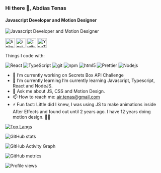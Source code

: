 ### Hi there 👋, Abdias Tenas
#### Javascript Developer and Motion Designer
![Javascript Developer and Motion Designer](https://media-exp1.licdn.com/dms/image/C5616AQEQ1kP7ZbUcnw/profile-displaybackgroundimage-shrink_350_1400/0/1647404459553?e=1653523200&v=beta&t=oxYFc2NlDKGK6w7kbBYGvNrP0tGnK6VmIJTUWX-TCAk)

[<img src='https://raw.githubusercontent.com/Rush/Font-Awesome-SVG-PNG/master/white/svg/linkedin-square.svg' alt='linkedin' height='30'>](https://www.linkedin.com/in/abdiastenas/) [<img src='https://raw.githubusercontent.com/Rush/Font-Awesome-SVG-PNG/master/white/svg/instagram.svg' alt='instagram' height='30' filter='white'>](https://www.instagram.com/abdiastenas/)  [<img src='https://raw.githubusercontent.com/Rush/Font-Awesome-SVG-PNG/master/white/svg/twitter-square.svg' alt='twitter' height='30'>](https://twitter.com/abdias_tenas)  [<img src='https://raw.githubusercontent.com/Rush/Font-Awesome-SVG-PNG/master/white/svg/youtube-play.svg' alt='YouTube' height='30'>](https://www.youtube.com/channel/UCbiq0I1QS2Sr_bkQcbwviuQ)  


Things I code with:
<p>
  <img alt="React" src="https://img.shields.io/badge/-React-45b8d8?style=flat-square&logo=react&logoColor=white" />
  <img alt="TypeScript" src="https://img.shields.io/badge/-TypeScript-007ACC?style=flat-square&logo=typescript&logoColor=white" />
  <img alt="git" src="https://img.shields.io/badge/-Git-F05032?style=flat-square&logo=git&logoColor=white" />
  <img alt="npm" src="https://img.shields.io/badge/-NPM-CB3837?style=flat-square&logo=npm&logoColor=white" />
  <img alt="html5" src="https://img.shields.io/badge/-HTML5-E34F26?style=flat-square&logo=html5&logoColor=white" />
  <img alt="Prettier" src="https://img.shields.io/badge/-Prettier-F7B93E?style=flat-square&logo=prettier&logoColor=white" />
  <img alt="Nodejs" src="https://img.shields.io/badge/-Nodejs-43853d?style=flat-square&logo=Node.js&logoColor=white" />
</p>

- 🔭 I’m currently working on Secrets Box API Challenge 
- 🌱 I’m currently learning I’m currently learning Javascript, Typescript, React and NodeJS. 
- 💬 Ask me about JS, CSS and Motion Design. 
- 📫 How to reach me: air.tenas@gmail.com 
- ⚡ Fun fact: Little did I knew, I was using JS to make animations inside After Effects and found out until 2 years ago. I have 12 years doing motion design. 🤷🏽 


[![Top Langs](https://github-readme-stats.vercel.app/api/top-langs/?username=anuraghazra&layout=compact&show_icons=true)](https://github.com/abdiastenas/github-readme-stats)

![GitHub stats](https://github-readme-stats.vercel.app/api?username=abdiastenas&show_icons=true)  

![GitHub Activity Graph](https://activity-graph.herokuapp.com/graph?username=abdiastenas)  

![GitHub metrics](https://metrics.lecoq.io/abdiastenas)  

![Profile views](https://gpvc.arturio.dev/abdiastenas)  

